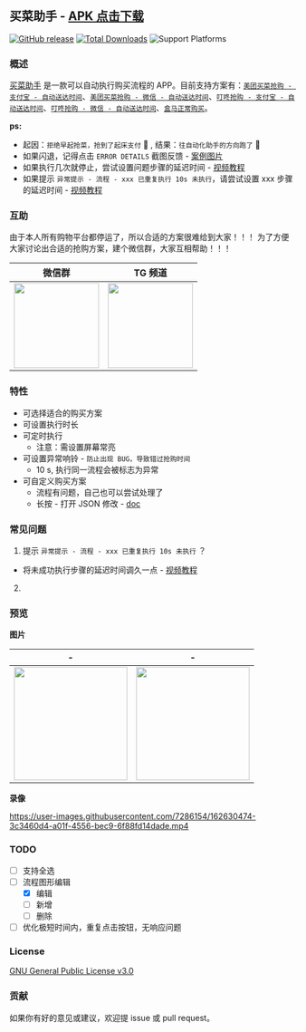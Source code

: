 ## 买菜助手 - [APK 点击下载](https://github.com/universeindream/MaiCaiAssistant/releases/latest/download/app-release.apk)

[![GitHub release](https://img.shields.io/github/v/release/universeindream/MaiCaiAssistant.svg)](https://github.com/universeindream/MaiCaiAssistant/releases) [![Total Downloads](https://img.shields.io/github/downloads/universeindream/MaiCaiAssistant/total.svg)](https://github.com/universeindream/MaiCaiAssistant/releases/latest/download/app-release.apk) ![Support Platforms](https://img.shields.io/badge/platform-android-blue)

### 概述

[买菜助手](https://github.com/universeindream/MaiCaiAssistant) 是一款可以自动执行购买流程的 APP。目前支持方案有：[`美团买菜抢购 - 支付宝 - 自动送达时间`](https://github.com/universeindream/MaiCaiAssistant/wiki/%E7%BE%8E%E5%9B%A2%E4%B9%B0%E8%8F%9C#%E7%BE%8E%E5%9B%A2%E6%8A%A2%E8%B4%AD---%E6%94%AF%E4%BB%98%E5%AE%9D---%E8%87%AA%E5%8A%A8%E9%80%81%E8%BE%BE%E6%97%B6%E9%97%B4)、[`美团买菜抢购 - 微信 - 自动送达时间`](https://github.com/universeindream/MaiCaiAssistant/wiki/%E7%BE%8E%E5%9B%A2%E4%B9%B0%E8%8F%9C#%E7%BE%8E%E5%9B%A2%E6%8A%A2%E8%B4%AD---%E5%BE%AE%E4%BF%A1---%E8%87%AA%E5%8A%A8%E9%80%81%E8%BE%BE%E6%97%B6%E9%97%B4)、[`叮咚抢购 - 支付宝 - 自动送达时间`](https://github.com/universeindream/MaiCaiAssistant/wiki/%E5%8F%AE%E5%92%9A%E4%B9%B0%E8%8F%9C#%E5%8F%AE%E5%92%9A%E6%8A%A2%E8%B4%AD---%E6%94%AF%E4%BB%98%E5%AE%9D---%E8%87%AA%E5%8A%A8%E9%80%81%E8%BE%BE%E6%97%B6%E9%97%B4)、[`叮咚抢购 - 微信 - 自动送达时间`](https://github.com/universeindream/MaiCaiAssistant/wiki/%E5%8F%AE%E5%92%9A%E4%B9%B0%E8%8F%9C#%E5%8F%AE%E5%92%9A%E6%8A%A2%E8%B4%AD---%E5%BE%AE%E4%BF%A1---%E8%87%AA%E5%8A%A8%E9%80%81%E8%BE%BE%E6%97%B6%E9%97%B4)、[`盒马正常购买`](https://github.com/universeindream/MaiCaiAssistant/wiki/%E7%9B%92%E9%A9%AC#%E7%9B%92%E9%A9%AC%E6%AD%A3%E5%B8%B8%E8%B4%AD%E4%B9%B0)。

**ps:**

- 起因：`拒绝早起抢菜，抢到了起床支付` :rofl: , 结果：`往自动化助手的方向跑了` :zany_face:
- 如果闪退，记得点击 `ERROR DETAILS` 截图反馈 - [案例图片](https://user-images.githubusercontent.com/20157750/163066496-df9dafe9-bbbb-4bfd-8acb-1f7254475147.jpg)
- 如果执行几次就停止，尝试设置问题步骤的延迟时间 - [视频教程](https://user-images.githubusercontent.com/7286154/163680965-a64f13ea-9bd7-4033-9c2e-e8f69e288831.mp4)
- 如果提示 `异常提示 - 流程 - xxx 已重复执行 10s 未执行`，请尝试设置 xxx 步骤的延迟时间 - [视频教程](https://user-images.githubusercontent.com/7286154/163680965-a64f13ea-9bd7-4033-9c2e-e8f69e288831.mp4)

### 互助

由于本人所有购物平台都停运了，所以合适的方案很难给到大家！！！
为了方便大家讨论出合适的抢购方案，建个微信群，大家互相帮助！！！

| 微信群 | TG 频道 |
| ------------- | ------------- |
| <img src="https://user-images.githubusercontent.com/7286154/163676248-d7a02cf3-cc34-49ae-af50-b3da30b4d76e.png" width="150"> | <img width="150" src="https://user-images.githubusercontent.com/7286154/163721131-3aa6da8d-44ab-48d3-98a5-3ccfc083fae0.png"> |


### 特性

- 可选择适合的购买方案
- 可设置执行时长
- 可定时执行
   - 注意：需设置屏幕常亮
- 可设置异常响铃 - `防止出现 BUG，导致错过抢购时间`
   - 10 s, 执行同一流程会被标志为异常
- 可自定义购买方案
   - 流程有问题，自己也可以尝试处理了 
   - 长按 -  打开 JSON 修改 - [doc](https://github.com/universeindream/MaiCaiAssistant/wiki/%E6%B5%81%E7%A8%8B%E9%85%8D%E7%BD%AE)

### 常见问题

1. 提示 `异常提示 - 流程 - xxx 已重复执行 10s 未执行` ？

- 将未成功执行步骤的延迟时间调久一点 - [视频教程](https://user-images.githubusercontent.com/7286154/163680965-a64f13ea-9bd7-4033-9c2e-e8f69e288831.mp4)

2. 



### 预览

**图片**

| -  | - |
| ------------- | ------------- |
| <img src="https://user-images.githubusercontent.com/7286154/162630173-52a6101e-77e8-44ac-8645-a84e370f58f1.png" width="200" >  | <img src="https://user-images.githubusercontent.com/7286154/162630225-2f3df5c2-3d6f-4ea5-ab37-30136b5ec515.png" width="200" > |


**录像**


https://user-images.githubusercontent.com/7286154/162630474-3c3460d4-a01f-4556-bec9-6f88fd14dade.mp4


### TODO

- [ ] 支持全选
- [ ] 流程图形编辑
   - [x] 编辑
   - [ ] 新增
   - [ ] 删除
- [ ] 优化极短时间内，重复点击按钮，无响应问题

### License

[GNU General Public License v3.0](https://github.com/universeindream/MaiCaiAssistant/blob/main/LICENSE)


### 贡献

如果你有好的意见或建议，欢迎提 issue 或 pull request。

